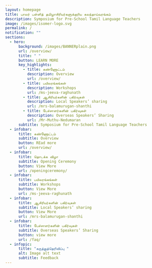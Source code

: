```yaml
---
layout: homepage
title: பாலர் பள்ளித் தமிழாசிரியர்களுக்குரிய கலந்தாய்வரங்கம்
description: Symposium for Pre-School Tamil Language Teachers
image: /images/isomer-logo.svg
permalink: /
notification: ""
sections:
  - hero:
      background: /images/BANNERplain.png
      url: /overview/
      title: " "
      button: LEARN MORE
      key_highlights:
        - title: கண்ணோட்டம்
          description: Overview
          url: /overview/
        - title: பயிலரங்கங்கள்
          description: Workshops
          url: /ms-jeeva-raghunath
        - title: ஆசிரியர்களின் பகிர்வுகள்
          description: Local Speakers’ sharing
          url: /mrs-balamurugan-shanthi
        - title: பேச்சாளர்களின் பகிர்வுகள்
          description: Overseas Speakers’ Sharing
          url: /Mr-Muthu-Nedumaran
      subtitle: Symposium for Pre-School Tamil Language Teachers
  - infobar:
      title: கண்ணோட்டம்
      subtitle: Overview
      button: REad more
      url: /overview/
  - infobar:
      title: தொடக்க விழா
      subtitle: Opening Ceremony
      button: View More
      url: /openingceremony/
  - infobar:
      title: பயிலரங்கங்கள்
      subtitle: Workshops
      button: View More
      url: /ms-jeeva-raghunath
  - infobar:
      title: ஆசிரியர்களின் பகிர்வுகள்
      subtitle: Local Speakers’ sharing
      button: View More
      url: /mrs-balamurugan-shanthi
  - infobar:
      title: பேச்சாளர்களின் பகிர்வுகள்
      subtitle: Overseas Speakers’ Sharing
      button: view more
      url: /faq/
  - infopic:
      title: "கருத்துத்தெரிவிப்பு "
      alt: Image alt text
      subtitle: Feedback
---
```

